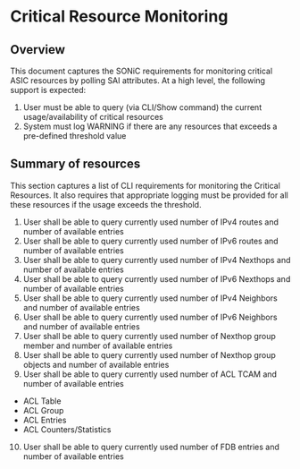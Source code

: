 
# Critical Resource Monitoring

## Overview
This document captures the SONiC requirements for monitoring critical ASIC resources by polling SAI attributes. At a high level, the following support is expected:
1.	User must be able to query (via CLI/Show command) the current usage/availability of critical resources
2.	System must log WARNING if there are any resources that exceeds a pre-defined threshold value

## Summary of resources
This section captures a list of CLI requirements for monitoring the Critical Resources. It also requires that appropriate logging must be provided for all these resources if the usage exceeds the threshold. 
1.	User shall be able to query currently used number of IPv4 routes and number of available entries
2.	User shall be able to query currently used number of IPv6 routes and number of available entries
3.	User shall be able to query currently used number of IPv4 Nexthops and number of available entries
4.	User shall be able to query currently used number of IPv6 Nexthops and number of available entries
5.	User shall be able to query currently used number of IPv4 Neighbors and number of available entries
6.	User shall be able to query currently used number of IPv6 Neighbors and number of available entries
7.	User shall be able to query currently used number of Nexthop group member and number of available entries
8.	User shall be able to query currently used number of Nexthop group objects and number of available entries
9.	User shall be able to query currently used number of ACL TCAM and number of available entries
  -	ACL Table 
  -	ACL Group
  -	ACL Entries
  -	ACL Counters/Statistics
  
10.	User shall be able to query currently used number of FDB entries and number of available entries
